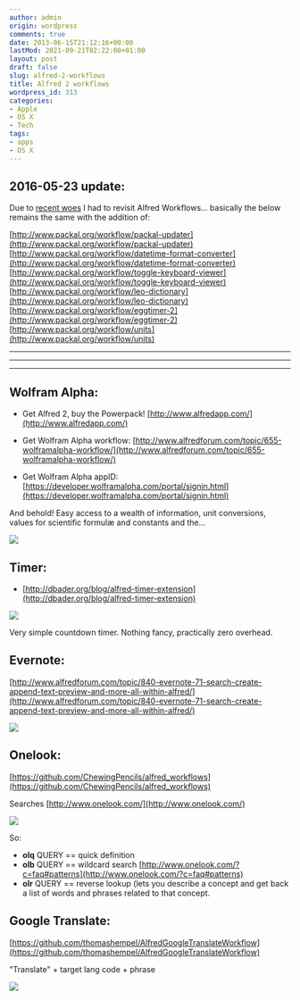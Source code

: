 ```yaml
---
author: admin
origin: wordpress
comments: true
date: 2013-06-15T21:12:16+00:00
lastMod: 2021-09-21T02:22:00+01:00
layout: post
draft: false
slug: alfred-2-workflows
title: Alfred 2 workflows
wordpress_id: 313
categories:
- Apple
- OS X
- Tech
tags:
- apps
- OS X
---
```


## 2016-05-23 update:


Due to [recent woes](http://stephen.yearl.us/fsked-home-el-capitan-home-directory/) I had to revisit Alfred Workflows... basically the below remains the same with the addition of:

[http://www.packal.org/workflow/packal-updater](http://www.packal.org/workflow/packal-updater)
[http://www.packal.org/workflow/datetime-format-converter](http://www.packal.org/workflow/datetime-format-converter)
[http://www.packal.org/workflow/toggle-keyboard-viewer](http://www.packal.org/workflow/toggle-keyboard-viewer)
[http://www.packal.org/workflow/leo-dictionary](http://www.packal.org/workflow/leo-dictionary)
[http://www.packal.org/workflow/eggtimer-2](http://www.packal.org/workflow/eggtimer-2)
[http://www.packal.org/workflow/units](http://www.packal.org/workflow/units)

-----
-----
-----

## Wolfram Alpha:

- Get Alfred 2, buy the Powerpack! [http://www.alfredapp.com/](http://www.alfredapp.com/)

- Get Wolfram Alpha workflow: [http://www.alfredforum.com/topic/655-wolframalpha-workflow/](http://www.alfredforum.com/topic/655-wolframalpha-workflow/)

- Get Wolfram Alpha appID: [https://developer.wolframalpha.com/portal/signin.html](https://developer.wolframalpha.com/portal/signin.html)


And behold! Easy access to a wealth of information, unit conversions, values for scientific formulæ and constants and the...

![](/uploads/wpid-Screen-Shot-2013-07-08-at-17.06.02-5.png)


## Timer:

- [http://dbader.org/blog/alfred-timer-extension](http://dbader.org/blog/alfred-timer-extension)

![](/uploads/wpid-alfred-timer1.png)

Very simple countdown timer. Nothing fancy, practically zero overhead.


## Evernote:

[http://www.alfredforum.com/topic/840-evernote-71-search-create-append-text-preview-and-more-all-within-alfred/](http://www.alfredforum.com/topic/840-evernote-71-search-create-append-text-preview-and-more-all-within-alfred/)

![](/uploads/wpid-Screen-Shot-2013-07-08-at-21.07.09-1.png)


## Onelook:

[https://github.com/ChewingPencils/alfred_workflows](https://github.com/ChewingPencils/alfred_workflows)

Searches [http://www.onelook.com/](http://www.onelook.com/)

![](/uploads/wpid-Screen-Shot-2013-07-08-at-21.35.39-31.png)

So:

- **olq** QUERY == quick definition
- **olb** QUERY == wildcard search [http://www.onelook.com/?c=faq#patterns](http://www.onelook.com/?c=faq#patterns)
- **olr** QUERY == reverse lookup (lets you describe a concept and get back a list of words and phrases related to that concept.

## Google Translate:

[https://github.com/thomashempel/AlfredGoogleTranslateWorkflow](https://github.com/thomashempel/AlfredGoogleTranslateWorkflow)

"Translate" + target lang code + phrase

![](/uploads/wpid-Screen-Shot-2013-07-08-at-22.03.06-.png)
